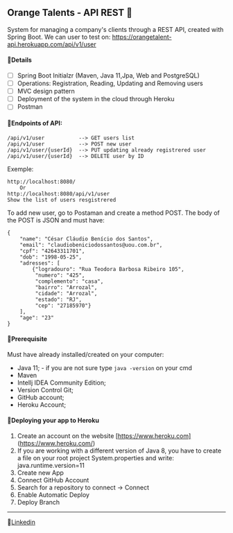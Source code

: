 ## Orange Talents - API REST :tangerine:

System for managing a company's clients through a REST API, created with Spring Boot. We can user to test on: https://orangetalent-api.herokuapp.com/api/v1/user

#### 👾Details

- [ ]  Spring Boot Initialzr (Maven, Java 11,Jpa, Web and PostgreSQL)
- [ ]  Operations: Registration, Reading, Updating and Removing users
- [ ]  MVC design pattern
- [ ]  Deployment of the system in the cloud through Heroku
- [ ] Postman

#### 👾Endpoints of API:

```
/api/v1/user 		   --> GET users list
/api/v1/user           --> POST new user
/api/v1/user/{userId}  --> PUT updating already registrered user
/api/v1/user/{userId}  --> DELETE user by ID
```

Exemple:

```
http://localhost:8080/
    Or
http://localhost:8080/api/v1/user
Show the list of users resgistrered
```

To add new user, go to Postaman and create a method POST.
The body of the POST is JSON and must have:

```
{
	"name": "César Cláudio Benício dos Santos",
    "email": "claudiobeniciodossantos@uou.com.br",
	"cpf": "42643311701",
	"dob": "1998-05-25",
	"adresses": [
        {"logradouro": "Rua Teodora Barbosa Ribeiro 105",
	     "numero": "425",
         "complemento": "casa",
	     "bairro": "Arrozal",
	     "cidade": "Arrozal",
	     "estado": "RJ",
         "cep": "27185970"}
    ],
    "age": "23"
}
```

#### 👾Prerequisite

Must have already installed/created on your computer:

- Java 11; - if you are not sure type `java -version` on your cmd
- Maven
- Intellj IDEA Community Edition;
- Version Control Git;
- GitHub account;
- Heroku Account;

#### 👾Deploying your app to **Heroku**

1. Create an account on the website [https://www.heroku.com] (https://www.heroku.com/)
2. If you are working with a different version of Java 8, you have to create a file on your root project System.properties and write: java.runtime.version=11
3. Create new App
4. Connect GitHub Account
5. Search for a repository to connect -> Connect
6. Enable Automatic Deploy
7. Deploy Branch



------

💬[Linkedin](https://www.linkedin.com/in/jessika-gomes/)